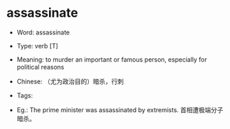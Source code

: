 # assassinate

- Word: assassinate

- Type: verb [T]
- Meaning: to murder an important or famous person, especially for political reasons
- Chinese: （尤为政治目的）暗杀，行刺
- Tags: 
- Eg.: The prime minister was assassinated by extremists. 首相遭极端分子暗杀。

